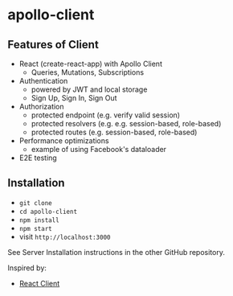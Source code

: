 # apollo-client

## Features of Client

- React (create-react-app) with Apollo Client
  - Queries, Mutations, Subscriptions
- Authentication
  - powered by JWT and local storage
  - Sign Up, Sign In, Sign Out
- Authorization
  - protected endpoint (e.g. verify valid session)
  - protected resolvers (e.g. e.g. session-based, role-based)
  - protected routes (e.g. session-based, role-based)
- Performance optimizations
  - example of using Facebook's dataloader
- E2E testing

## Installation

- `git clone`
- `cd apollo-client`
- `npm install`
- `npm start`
- visit `http://localhost:3000`

See Server Installation instructions in the other GitHub repository.

Inspired by:

- [React Client](https://github.com/the-road-to-graphql/fullstack-apollo-react-boilerplate)
